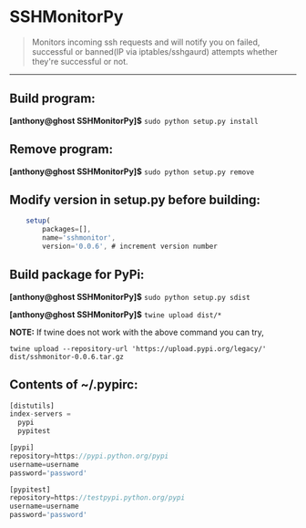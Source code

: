 # SSHMonitorPy
> Monitors incoming ssh requests and will notify you on failed, successful or banned(IP via iptables/sshgaurd) attempts whether they're successful or not.
***

## Build program:

  **[anthony@ghost SSHMonitorPy]$** `sudo python setup.py install`

## Remove program:

  **[anthony@ghost SSHMonitorPy]$** `sudo python setup.py remove`

## Modify version in setup.py before building:
```javascript
    setup(
        packages=[],
        name='sshmonitor',
        version='0.0.6', # increment version number
```

## Build package for PyPi:

  **[anthony@ghost SSHMonitorPy]$** `sudo python setup.py sdist`
  
  **[anthony@ghost SSHMonitorPy]$** `twine upload dist/*`

**NOTE:** If twine does not work with the above command you can try,

   `twine upload --repository-url 'https://upload.pypi.org/legacy/' dist/sshmonitor-0.0.6.tar.gz`

## Contents of ~/.pypirc:
```javascript
[distutils]
index-servers =
  pypi
  pypitest

[pypi]
repository=https://pypi.python.org/pypi
username=username
password='password'

[pypitest]
repository=https://testpypi.python.org/pypi
username=username
password='password'
```
